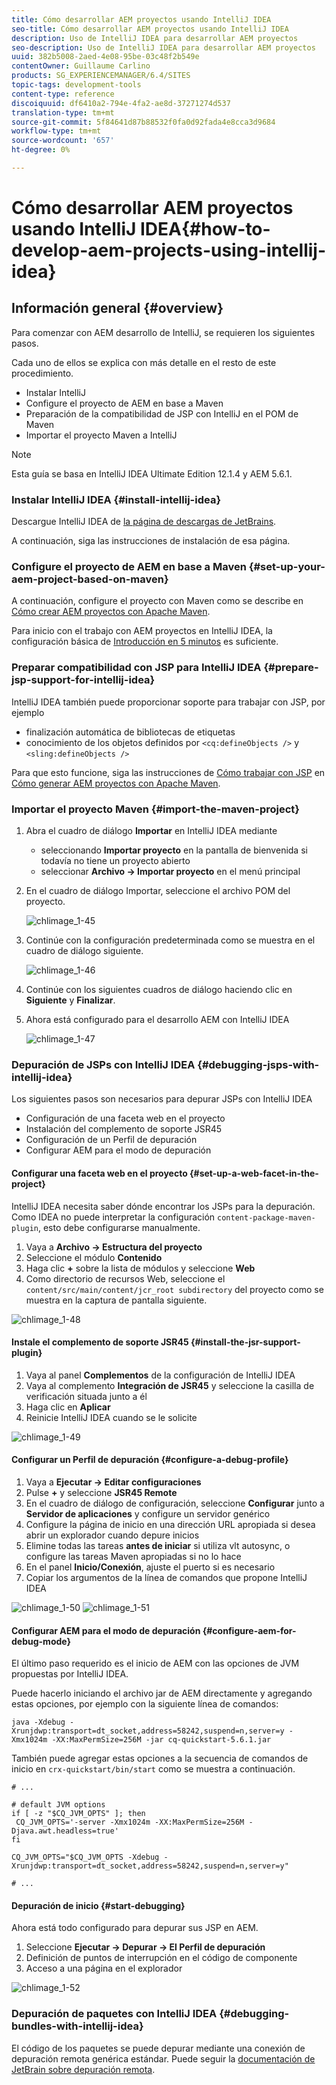 ```yaml
---
title: Cómo desarrollar AEM proyectos usando IntelliJ IDEA
seo-title: Cómo desarrollar AEM proyectos usando IntelliJ IDEA
description: Uso de IntelliJ IDEA para desarrollar AEM proyectos
seo-description: Uso de IntelliJ IDEA para desarrollar AEM proyectos
uuid: 382b5008-2aed-4e08-95be-03c48f2b549e
contentOwner: Guillaume Carlino
products: SG_EXPERIENCEMANAGER/6.4/SITES
topic-tags: development-tools
content-type: reference
discoiquuid: df6410a2-794e-4fa2-ae8d-37271274d537
translation-type: tm+mt
source-git-commit: 5f84641d87b88532f0fa0d92fada4e8cca3d9684
workflow-type: tm+mt
source-wordcount: '657'
ht-degree: 0%

---
```



# Cómo desarrollar AEM proyectos usando IntelliJ IDEA{#how-to-develop-aem-projects-using-intellij-idea}

## Información general {#overview}

Para comenzar con AEM desarrollo de IntelliJ, se requieren los siguientes pasos.

Cada uno de ellos se explica con más detalle en el resto de este procedimiento.

* Instalar IntelliJ
* Configure el proyecto de AEM en base a Maven
* Preparación de la compatibilidad de JSP con IntelliJ en el POM de Maven
* Importar el proyecto Maven a IntelliJ

>[!NOTE]
>
>Esta guía se basa en IntelliJ IDEA Ultimate Edition 12.1.4 y AEM 5.6.1.

### Instalar IntelliJ IDEA {#install-intellij-idea}

Descargue IntelliJ IDEA de [la página de descargas de JetBrains](https://www.jetbrains.com/idea/download/index.html).

A continuación, siga las instrucciones de instalación de esa página.

### Configure el proyecto de AEM en base a Maven {#set-up-your-aem-project-based-on-maven}

A continuación, configure el proyecto con Maven como se describe en [Cómo crear AEM proyectos con Apache Maven](/help/sites-developing/ht-projects-maven.md).

Para inicio con el trabajo con AEM proyectos en IntelliJ IDEA, la configuración básica de [Introducción en 5 minutos](https://maven.apache.org/guides/getting-started/maven-in-five-minutes.html) es suficiente.

### Preparar compatibilidad con JSP para IntelliJ IDEA {#prepare-jsp-support-for-intellij-idea}

IntelliJ IDEA también puede proporcionar soporte para trabajar con JSP, por ejemplo

* finalización automática de bibliotecas de etiquetas
* conocimiento de los objetos definidos por `<cq:defineObjects />` y `<sling:defineObjects />`

Para que esto funcione, siga las instrucciones de [Cómo trabajar con JSP](/help/sites-developing/ht-projects-maven.md#how-to-work-with-jsps) en [Cómo generar AEM proyectos con Apache Maven](/help/sites-developing/ht-projects-maven.md).

### Importar el proyecto Maven {#import-the-maven-project}

1. Abra el cuadro de diálogo **Importar** en IntelliJ IDEA mediante

   * seleccionando **Importar proyecto** en la pantalla de bienvenida si todavía no tiene un proyecto abierto
   * seleccionar **Archivo -> Importar proyecto** en el menú principal

1. En el cuadro de diálogo Importar, seleccione el archivo POM del proyecto.

   ![chlimage_1-45](assets/chlimage_1-45.png)

1. Continúe con la configuración predeterminada como se muestra en el cuadro de diálogo siguiente.

   ![chlimage_1-46](assets/chlimage_1-46.png)

1. Continúe con los siguientes cuadros de diálogo haciendo clic en **Siguiente** y **Finalizar**.
1. Ahora está configurado para el desarrollo AEM con IntelliJ IDEA

   ![chlimage_1-47](assets/chlimage_1-47.png)

### Depuración de JSPs con IntelliJ IDEA {#debugging-jsps-with-intellij-idea}

Los siguientes pasos son necesarios para depurar JSPs con IntelliJ IDEA

* Configuración de una faceta web en el proyecto
* Instalación del complemento de soporte JSR45
* Configuración de un Perfil de depuración
* Configurar AEM para el modo de depuración

#### Configurar una faceta web en el proyecto {#set-up-a-web-facet-in-the-project}

IntelliJ IDEA necesita saber dónde encontrar los JSPs para la depuración. Como IDEA no puede interpretar la configuración `content-package-maven-plugin`, esto debe configurarse manualmente.

1. Vaya a **Archivo -> Estructura del proyecto**
1. Seleccione el módulo **Contenido**
1. Haga clic **+** sobre la lista de módulos y seleccione **Web**
1. Como directorio de recursos Web, seleccione el `content/src/main/content/jcr_root subdirectory` del proyecto como se muestra en la captura de pantalla siguiente.

![chlimage_1-48](assets/chlimage_1-48.png)

#### Instale el complemento de soporte JSR45 {#install-the-jsr-support-plugin}

1. Vaya al panel **Complementos** de la configuración de IntelliJ IDEA
1. Vaya al complemento **Integración de JSR45** y seleccione la casilla de verificación situada junto a él
1. Haga clic en **Aplicar**
1. Reinicie IntelliJ IDEA cuando se le solicite

![chlimage_1-49](assets/chlimage_1-49.png)

#### Configurar un Perfil de depuración {#configure-a-debug-profile}

1. Vaya a **Ejecutar -> Editar configuraciones**
1. Pulse **+** y seleccione **JSR45 Remote**
1. En el cuadro de diálogo de configuración, seleccione **Configurar** junto a **Servidor de aplicaciones** y configure un servidor genérico
1. Configure la página de inicio en una dirección URL apropiada si desea abrir un explorador cuando depure inicios
1. Elimine todas las tareas **antes de iniciar** si utiliza vlt autosync, o configure las tareas Maven apropiadas si no lo hace
1. En el panel **Inicio/Conexión**, ajuste el puerto si es necesario
1. Copiar los argumentos de la línea de comandos que propone IntelliJ IDEA

![chlimage_1-50](assets/chlimage_1-50.png) ![chlimage_1-51](assets/chlimage_1-51.png)

#### Configurar AEM para el modo de depuración {#configure-aem-for-debug-mode}

El último paso requerido es el inicio de AEM con las opciones de JVM propuestas por IntelliJ IDEA.

Puede hacerlo iniciando el archivo jar de AEM directamente y agregando estas opciones, por ejemplo con la siguiente línea de comandos:

`java -Xdebug -Xrunjdwp:transport=dt_socket,address=58242,suspend=n,server=y -Xmx1024m -XX:MaxPermSize=256M -jar cq-quickstart-5.6.1.jar`

También puede agregar estas opciones a la secuencia de comandos de inicio en `crx-quickstart/bin/start` como se muestra a continuación.

```shell
# ...

# default JVM options
if [ -z "$CQ_JVM_OPTS" ]; then
 CQ_JVM_OPTS='-server -Xmx1024m -XX:MaxPermSize=256M -Djava.awt.headless=true'
fi

CQ_JVM_OPTS="$CQ_JVM_OPTS -Xdebug -Xrunjdwp:transport=dt_socket,address=58242,suspend=n,server=y"

# ...
```

#### Depuración de inicio {#start-debugging}

Ahora está todo configurado para depurar sus JSP en AEM.

1. Seleccione **Ejecutar -> Depurar -> El Perfil de depuración**
1. Definición de puntos de interrupción en el código de componente
1. Acceso a una página en el explorador

![chlimage_1-52](assets/chlimage_1-52.png)

### Depuración de paquetes con IntelliJ IDEA {#debugging-bundles-with-intellij-idea}

El código de los paquetes se puede depurar mediante una conexión de depuración remota genérica estándar. Puede seguir la [documentación de JetBrain sobre depuración remota](https://www.jetbrains.com/idea/webhelp/run-debug-configuration-remote.html).
